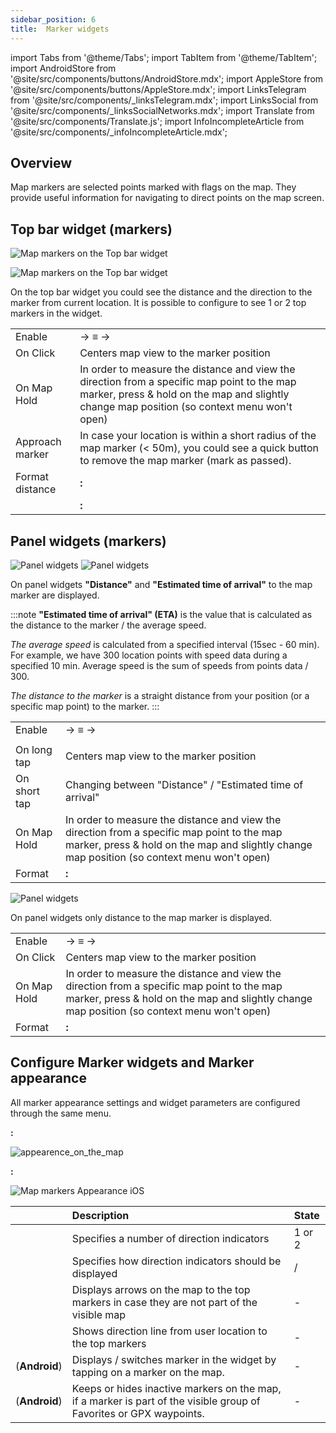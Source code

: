 ```yaml
---
sidebar_position: 6
title:  Marker widgets
---
```


import Tabs from '@theme/Tabs';
import TabItem from '@theme/TabItem';
import AndroidStore from '@site/src/components/buttons/AndroidStore.mdx';
import AppleStore from '@site/src/components/buttons/AppleStore.mdx';
import LinksTelegram from '@site/src/components/_linksTelegram.mdx';
import LinksSocial from '@site/src/components/_linksSocialNetworks.mdx';
import Translate from '@site/src/components/Translate.js';
import InfoIncompleteArticle from '@site/src/components/_infoIncompleteArticle.mdx';

## Overview

Map markers are selected points marked with flags on the map. They provide useful information for navigating to direct points on the map screen.

## Top bar widget (markers)  


<Tabs groupId="operating-systems">

<TabItem value="android" label="Android">  

![Map markers on the Top bar widget](@site/static/img/widgets/map_markers_top_bar_widget.png)

</TabItem>

<TabItem value="ios" label="iOS">  

![Map markers on the Top bar widget](@site/static/img/widgets/map_markers_top_bar_widget_ios.png)

</TabItem>

</Tabs> 

On the top bar widget you could see the distance and the direction to the marker from current location. It is possible to configure to see 1 or 2 top markers in the widget.

| | |
|------------|------------|
| Enable | <Translate android="true" ids="shared_string_menu,map_markers_item"/>→ ≡ →<Translate android="true" ids="appearance_on_the_map,shared_string_topbar"/> |
| On Click | Centers map view to the marker position |
| On Map Hold | In order to measure the distance and view the direction from a specific map point to the map marker, press & hold on the map and slightly change map position (so context menu won't open) |
| Approach marker | In case your location is within a short radius of the map marker (< 50m), you could see a quick button to remove the map marker (mark as passed).  |
| Format distance | **<Translate android="true" ids="android_button_seq"/>:** <Translate android="true" ids="shared_string_menu,configure_profile,general_settings_2,units_and_formats,unit_of_length"/>  |
|        | **<Translate ios="true" ids="ios_button_seq"/>:**  <Translate ios="true" ids="menu,sett_settings,app_profiles,general_settings_2,units_and_formats,unit_of_length"/> |


## Panel widgets (markers)  

<Tabs groupId="operating-systems">

<TabItem value="android" label="Android">  

![Panel widgets](@site/static/img/widgets/map_markers_widget.png) ![Panel widgets](@site/static/img/widgets/map_markers_widget_settings.png)

On panel widgets **"Distance"** and **"Estimated time of arrival"** to the map marker are displayed.

:::note
**"Estimated time of arrival" (ETA)** is the value that is calculated as the distance to the marker / the average speed. 

_The average speed_ is calculated from a specified interval (15sec - 60 min). For example, we have 300 location points with speed data during a specified 10 min. Average speed is the sum of speeds from points data / 300.

_The distance to the marker_ is a straight distance from your position (or a specific map point) to the marker.
:::

| | |
|------------|------------|
| Enable | <Translate android="true" ids="shared_string_menu,map_markers_item"/>→ ≡ →<Translate android="true" ids="appearance_on_the_map,shared_string_widgets"/>  |
|  | <Translate android="true" ids="shared_string_menu,map_widget_config,shared_string_widgets"/> |
| On long tap | Centers map view to the marker position |
| On short tap | Changing between "Distance" / "Estimated time of arrival" |
| On Map Hold | In order to measure the distance and view the direction from a specific map point to the map marker, press & hold on the map and slightly change map position (so context menu won't open) |
| Format | **<Translate android="true" ids="android_button_seq"/>:** <Translate android="true" ids="shared_string_menu,configure_profile,general_settings_2,units_and_formats,unit_of_length"/> |


</TabItem>

<TabItem value="ios" label="iOS">  

![Panel widgets](@site/static/img/widgets/map_markers_widget_ios.png)

On panel widgets only distance to the map marker is displayed.

| | |
|------------|------------|
| Enable | <Translate android="true" ids="shared_string_menu,map_markers_item"/>→ ≡ →<Translate android="true" ids="appearance_on_the_map,shared_string_widgets"/>  |
| On Click | Centers map view to the marker position |
| On Map Hold | In order to measure the distance and view the direction from a specific map point to the map marker, press & hold on the map and slightly change map position (so context menu won't open) |
| Format | **<Translate ios="true" ids="ios_button_seq"/>:**  <Translate ios="true" ids="menu,sett_settings,app_profiles,general_settings_2,units_and_formats,unit_of_length"/>  |


</TabItem>

</Tabs> 


## Configure Marker widgets and Marker appearance

All marker appearance settings and widget parameters are configured through the same menu.

<Tabs groupId="operating-systems">

<TabItem value="android" label="Android">  

**<Translate android="true" ids="android_button_seq"/>:** <Translate android="true" ids="shared_string_menu,map_markers_item,appearance_on_the_map"/> 

![appearence_on_the_map](@site/static/img/widgets/appearence_on_the_map.png)


</TabItem>

<TabItem value="ios" label="iOS">  

**<Translate ios="true" ids="ios_button_seq"/>:**  <Translate ios="true" ids="menu,map_markers,appearance_on_map"/> 

![Map markers Appearance iOS](@site/static/img/personal/markers/map_markers_appearance_ios.png) 


</TabItem>

</Tabs> 

|    | Description    | State | 
| :------------- | :------------- | :------------- |
| <Translate android="true" ids="active_markers"/> | Specifies a number of direction indicators| 1 or 2 | 
|  <Translate android="true" ids="show_direction"/> | Specifies how direction indicators should be displayed | <Translate android="true" ids="shared_string_topbar"/> / <Translate android="true" ids="shared_string_widgets"/>| 
|  <Translate android="true" ids="show_arrows_on_the_map"/> |  Displays arrows on the map to the top markers in case they are not part of the visible map | - |
| <Translate android="true" ids="show_guide_line"/> | Shows direction line from user location to the top markers  | - |
| <Translate android="true" ids="one_tap_active"/> (**Android**) |  Displays / switches marker in the widget by tapping on a marker on the map. |  - | 
| <Translate android="true" ids="keep_passed_markers"/> (**Android**) | Keeps or hides inactive markers on the map, if a marker is part of the visible group of Favorites or GPX waypoints. | -  |
